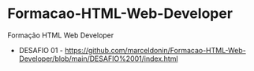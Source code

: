 # Formacao-HTML-Web-Developer
Formação HTML Web Developer

* DESAFIO 01 - https://github.com/marceldonin/Formacao-HTML-Web-Developer/blob/main/DESAFIO%2001/index.html
